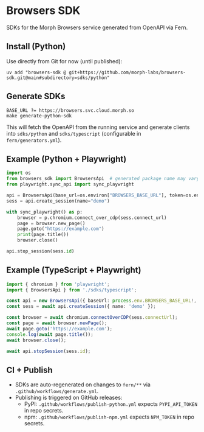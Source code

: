 # Browsers SDK

SDKs for the Morph Browsers service generated from OpenAPI via Fern.

## Install (Python)

Use directly from Git for now (until published):

```
uv add "browsers-sdk @ git+https://github.com/morph-labs/browsers-sdk.git@main#subdirectory=sdks/python"
```

## Generate SDKs

```
BASE_URL ?= https://browsers.svc.cloud.morph.so
make generate-python-sdk
```

This will fetch the OpenAPI from the running service and generate clients into `sdks/python` and `sdks/typescript` (configurable in `fern/generators.yml`).

## Example (Python + Playwright)

```python
import os
from browsers_sdk import BrowsersApi  # generated package name may vary
from playwright.sync_api import sync_playwright

api = BrowsersApi(base_url=os.environ["BROWSERS_BASE_URL"], token=os.environ["MORPH_API_KEY"])  # bearer auth
sess = api.create_session(name="demo")

with sync_playwright() as p:
    browser = p.chromium.connect_over_cdp(sess.connect_url)
    page = browser.new_page()
    page.goto("https://example.com")
    print(page.title())
    browser.close()

api.stop_session(sess.id)
```

## Example (TypeScript + Playwright)

```ts
import { chromium } from 'playwright';
import { BrowsersApi } from './sdks/typescript';

const api = new BrowsersApi({ baseUrl: process.env.BROWSERS_BASE_URL!, token: process.env.MORPH_API_KEY! });
const sess = await api.createSession({ name: 'demo' });

const browser = await chromium.connectOverCDP(sess.connectUrl);
const page = await browser.newPage();
await page.goto('https://example.com');
console.log(await page.title());
await browser.close();

await api.stopSession(sess.id);
```

## CI + Publish

- SDKs are auto-regenerated on changes to `fern/**` via `.github/workflows/generate.yml`.
- Publishing is triggered on GitHub releases:
  - PyPI: `.github/workflows/publish-python.yml` expects `PYPI_API_TOKEN` in repo secrets.
  - npm: `.github/workflows/publish-npm.yml` expects `NPM_TOKEN` in repo secrets.

